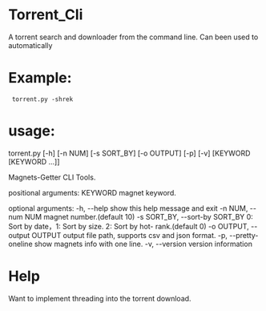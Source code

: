 # Torrent_Cli
A torrent search and downloader from the command line. Can been used to automatically 
# Example:
  <code> torrent.py -shrek </code>
# usage:
 
 torrent.py [-h] [-n NUM] [-s SORT_BY] [-o OUTPUT] [-p] [-v]
         [KEYWORD [KEYWORD ...]]

Magnets-Getter CLI Tools.

positional arguments:
  KEYWORD               magnet keyword.

optional arguments:
  -h, --help            show this help message and exit
  -n NUM, --num NUM     magnet number.(default 10)
  -s SORT_BY, --sort-by SORT_BY
                        0: Sort by date，1: Sort by size. 2: Sort by hot-
                        rank.(default 0)
  -o OUTPUT, --output OUTPUT
                        output file path, supports csv and json format.
  -p, --pretty-oneline  show magnets info with one line.
  -v, --version         version information
# Help
  Want to implement threading into the torrent download.
